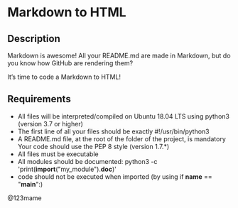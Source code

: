 # Markdown to HTML
## Description
Markdown is awesome! All your README.md are made in Markdown, but do you know how GitHub are rendering them?

It’s time to code a Markdown to HTML!

## Requirements
- All files will be interpreted/compiled on Ubuntu 18.04 LTS using python3 (version 3.7 or higher)
- The first line of all your files should be exactly #!/usr/bin/python3
- A README.md file, at the root of the folder of the project, is mandatory
Your code should use the PEP 8 style (version 1.7.*)
- All  files must be executable
- All  modules should be documented: python3 -c 'print(__import__("my_module").__doc__)'
- code should not be executed when imported (by using if __name__ == "__main__":)


@123mame